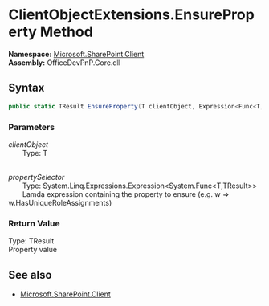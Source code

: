 # ClientObjectExtensions.EnsureProperty Method  
  

**Namespace:** [Microsoft.SharePoint.Client](Microsoft.SharePoint.Client.md)  
**Assembly:** OfficeDevPnP.Core.dll  
## Syntax
```C#
public static TResult EnsureProperty(T clientObject, Expression<Func<T, TResult>> propertySelector)
```
### Parameters
*clientObject*  
&emsp;&emsp;Type: T  
&emsp;&emsp;  
  
*propertySelector*  
&emsp;&emsp;Type: System.Linq.Expressions.Expression<System.Func<T,TResult>>  
&emsp;&emsp;Lamda expression containing the property to ensure (e.g. w => w.HasUniqueRoleAssignments)  
  
### Return Value
Type: TResult  
Property value

## See also
- [Microsoft.SharePoint.Client](Microsoft.SharePoint.Client.md)
